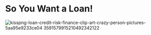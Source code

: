 # So You Want a Loan!

![kisspng-loan-credit-risk-finance-clip-art-crazy-person-pictures-5aa95e9233ce04 3591579915210492342122](https://user-images.githubusercontent.com/67832009/199850803-0cfa2aef-d583-4e4b-a270-1618ae0689ba.png)
